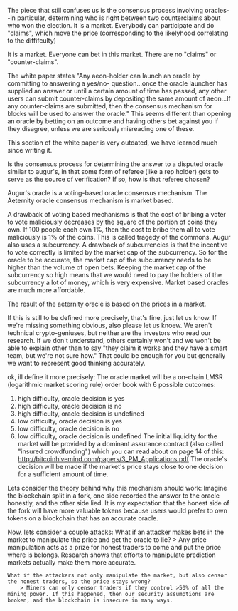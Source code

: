 The piece that still confuses us is the consensus process involving oracles--in particular, determining who is right between two counterclaims about who won the election.
It is a market. Everybody can participate and do "claims", which move the price (corresponding to the likelyhood correlating to the diffifculty)

It is a market. Everyone can bet in this market. There are no "claims" or "counter-claims".


The white paper states "Any aeon-holder can launch an oracle by committing to answering a yes/no- question...once the oracle launcher has supplied an answer or until a certain amount of time has passed, any other users can submit counter-claims by depositing the same amount of aeon...If any counter-claims are submitted, then the consensus mechanism for blocks will be used to answer the oracle."
 This seems different than opening an oracle by betting on an outcome and having others bet against you if they disagree, unless we are seriously misreading one of these.

This section of the white paper is very outdated, we have learned much since writing it.

Is the consensus process for determining the answer to a disputed oracle similar to augur's, in that some form of referee (like a rep holder) gets to serve as the source of verification? If so, how is that referee chosen?

Augur's oracle is a voting-based oracle consensus mechanism.
The Aeternity oracle consensus mechanism is market based.

A drawback of voting based mechanisms is that the cost of bribing a voter to vote maliciously decreases by the square of the portion of coins they own. If 100 people each own 1%, then the cost to bribe them all to vote maliciously is 1% of the coins. This is called tragedy of the commons.
Augur also uses a subcurrency. A drawback of subcurrencies is that the incentive to vote correctly is limited by the market cap of the subcurrency. So for the oracle to be accurate, the market cap of the subcurrency needs to be higher than the volume of open bets. Keeping the market cap of the subcurrency so high means that we would need to pay the holders of the subcurrency a lot of money, which is very expensive. Market based oracles are much more affordable.

The result of the aeternity oracle is based on the prices in a market.

If this is still to be defined more precisely, that's fine, just let us know. If we're missing something obvious, also please let us knoew.
We aren't technical crypto-geniuses, but neither are the investors who read our research. If we don't understand, others certainly won't and we won't be able to explain other than to say "they claim it works and they have a smart team, but we're not sure how." That could be enough for you but generally we want to represent good thinking accurately.

ok, ill define it more precisely:
    The oracle market will be a on-chain LMSR (logarithmic market scoring rule) order book with 6 possible outcomes:
 1) high difficulty, oracle decision is yes
 2) high difficulty, oracle decision is no
 3) high difficulty, oracle decision is undefined
 4) low difficulty, oracle decision is yes
 5) low difficulty, oracle decision is no
 6) low difficulty, oracle decision is undefined
   The initial liquidity for the market will be provided by a dominant assurance contract (also called "insured crowdfunding") which you can read about on page 14 of this: http://bitcoinhivemind.com/papers/3_PM_Applications.pdf
   The oracle's decision will be made if the market's price stays close to one decision for a sufficient amount of time.


Lets consider the theory behind why this mechanism should work:
    Imagine the blockchain split in a fork, one side recorded the answer to the oracle honestly, and the other side lied. It is my expectation that the honest side of the fork will have more valuable tokens because users would prefer to own tokens on a blockchain that has an accurate oracle.

Now, lets consider a couple attacks:
    What if an attacker makes bets in the market to manipulate the price and get the oracle to lie?
        > Any price manipulation acts as a prize for honest traders to come and put the price where is belongs. Research shows that efforts to manipulate prediction markets actually make them more accurate.

    What if the attackers not only manipulate the market, but also censor the honest traders, so the price stays wrong?
        > Miners can only censor traders if they control >50% of all the mining power. If this happened, then our security assumptions are broken, and the blockchain is insecure in many ways.


